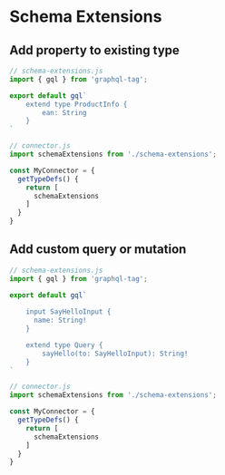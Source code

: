 # Schema Extensions

## Add property to existing type

```ts
// schema-extensions.js
import { gql } from 'graphql-tag';

export default gql`
    extend type ProductInfo {
        ean: String
    }
`
```

```ts
// connector.js
import schemaExtensions from './schema-extensions';

const MyConnector = {
  getTypeDefs() {
    return [
      schemaExtensions
    ]
  }
}
```

## Add custom query or mutation

```ts
// schema-extensions.js
import { gql } from 'graphql-tag';

export default gql`
  
    input SayHelloInput {
      name: String!
    }

    extend type Query {
        sayHello(to: SayHelloInput): String!
    }
`
```

```ts
// connector.js
import schemaExtensions from './schema-extensions';

const MyConnector = {
  getTypeDefs() {
    return [
      schemaExtensions
    ]
  }
}
```
